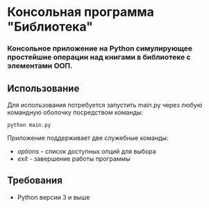# Консольная программа "Библиотека"

### Консольное приложение на Python симулирующее простейшие операции над книгами в библиотеке с элементами ООП.

## Использование
Для использования потребуется запустить main.py через любую командную оболочку посредством команды:

```
python main.py
```
Приложение поддерживает две служебные команды:
- *options* - список доступных опций для выбора
- *exit* - завершение работы программы

## Требования
- Python версии 3 и выше
